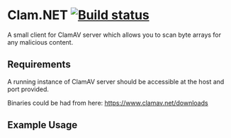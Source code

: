 # Clam.NET [![Build status](https://ci.appveyor.com/api/projects/status/yh026y9ykdprdwgv?svg=true)](https://ci.appveyor.com/project/rowellx68/clam-net)

A small client for ClamAV server which allows you to scan byte arrays for any malicious content.

## Requirements

A running instance of ClamAV server should be accessible at the host and port provided.

Binaries could be had from here: https://www.clamav.net/downloads

## Example Usage